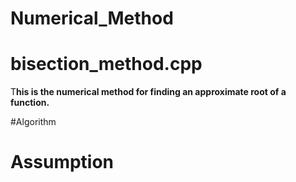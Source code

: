 # Numerical_Method<br>
<h1>bisection_method.cpp</h1>
<p>T<b>his is the numerical method for finding an approximate root of a function.</b></p>
#Algorithm
    <h1>Assumption</h1>

